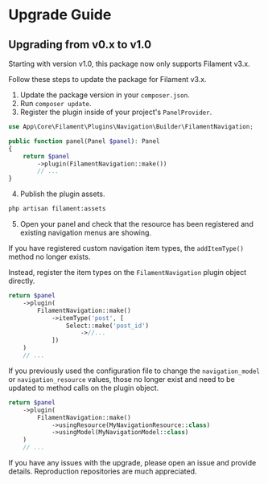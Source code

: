 # Upgrade Guide

## Upgrading from v0.x to v1.0

Starting with version v1.0, this package now only supports Filament v3.x.

Follow these steps to update the package for Filament v3.x.

1. Update the package version in your `composer.json`.
2. Run `composer update`.
3. Register the plugin inside of your project's `PanelProvider`.

```php
use App\Core\Filament\Plugins\Navigation\Builder\FilamentNavigation;

public function panel(Panel $panel): Panel
{
    return $panel
        ->plugin(FilamentNavigation::make())
        // ...
}
```

4. Publish the plugin assets.

```sh
php artisan filament:assets
```

5. Open your panel and check that the resource has been registered and existing navigation menus are showing.

If you have registered custom navigation item types, the `addItemType()` method no longer exists.

Instead, register the item types on the `FilamentNavigation` plugin object directly.

```php
return $panel
    ->plugin(
        FilamentNavigation::make()
            ->itemType('post', [
                Select::make('post_id')
                    ->//...
            ])
    )
    // ...
```

If you previously used the configuration file to change the `navigation_model` or `navigation_resource` values, those no longer exist and need to be updated to method calls on the plugin object.

```php
return $panel
    ->plugin(
        FilamentNavigation::make()
            ->usingResource(MyNavigationResource::class)
            ->usingModel(MyNavigationModel::class)
    )
    // ...
```

If you have any issues with the upgrade, please open an issue and provide details. Reproduction repositories are much appreciated.
